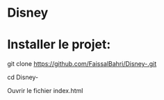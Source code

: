 # Disney

# Installer le projet:

git clone https://github.com/FaissalBahri/Disney-.git

cd Disney-

Ouvrir le fichier index.html
